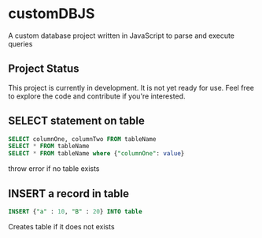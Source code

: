# customDBJS

A custom database project written in JavaScript to parse and execute queries

## Project Status

This project is currently in development. It is not yet ready for use. Feel free to explore the code and contribute if you're interested.

## SELECT statement on table

```sql
SELECT columnOne, columnTwo FROM tableName
SELECT * FROM tableName
SELECT * FROM tableName where {"columnOne": value}
```

throw error if no table exists

## INSERT a record in table

```sql
INSERT {"a" : 10, "B" : 20} INTO table
```

Creates table if it does not exists
